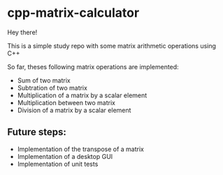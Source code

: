# cpp-matrix-calculator

Hey there!

This is a simple study repo with some matrix arithmetic operations using C++

So far, theses following matrix operations are implemented: 

- Sum of two matrix
- Subtration of two matrix
- Multiplication of a matrix by a scalar element
- Multiplication between two matrix
- Division of a matrix by a scalar element

## Future steps:
- Implementation of the transpose of a matrix
- Implementation of a desktop GUI
- Implementation of unit tests
